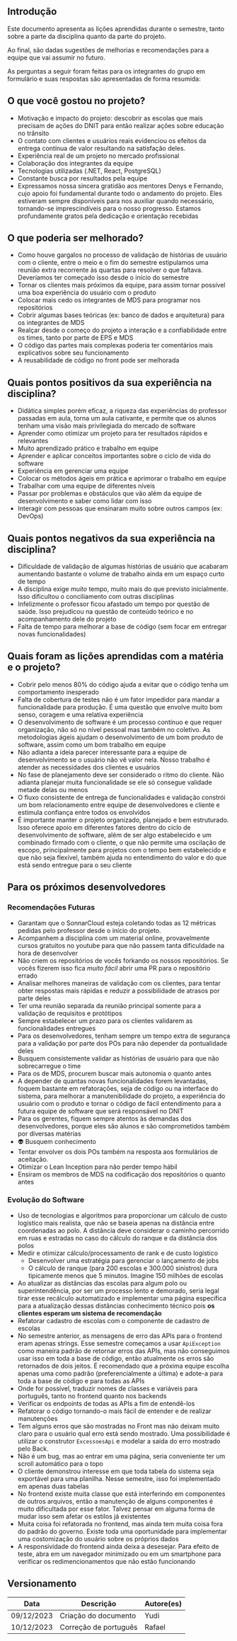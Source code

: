 ## Introdução

Este documento apresenta as lições aprendidas durante o semestre, tanto sobre
a parte da disciplina quanto da parte do projeto.

Ao final, são dadas sugestões de melhorias e recomendações para a equipe
que vai assumir no futuro.

As perguntas a seguir foram feitas para os integrantes do grupo em formulário
e suas respostas são apresentadas de forma resumida:

## O que você gostou no projeto?

- Motivação e impacto do projeto: descobrir as escolas que mais precisam de 
ações do DNIT para então realizar ações sobre educação no trânsito
- O contato com clientes e usuários reais evidenciou os efeitos da entrega 
contínua de valor resultando na satisfação deles. 
- Experiência real de um projeto no mercado profissional
- Colaboração dos integrantes da equipe
- Tecnologias utilizadas (.NET, React, PostgreSQL)
- Constante busca por resultados pela equipe
- Expressamos nossa sincera gratidão aos mentores Denys e Fernando, cujo apoio 
foi fundamental durante todo o andamento do projeto. Eles estiveram sempre 
disponíveis para nos auxiliar quando necessário, tornando-se imprescindíveis 
para o nosso progresso. Estamos profundamente gratos pela dedicação e 
orientação recebidas

## O que poderia ser melhorado?

- Como houve gargalos no processo de validação de histórias de usuário com o 
cliente, entre o meio e o fim do semestre estipulamos uma reunião extra 
recorrente às quartas para  resolver o que faltava. Deveríamos ter começado 
isso desde o início do semestre
- Tornar os clientes mais próximos da equipe, para assim tornar possível uma 
boa experiência do usuário com o produto
- Colocar mais cedo os integrantes de MDS para programar nos repositórios
- Cobrir algumas bases teóricas (ex: banco de dados e arquitetura) para os 
integrantes de MDS
- Realçar desde o começo do projeto a interação e a confiabilidade entre os 
times, tanto por parte de EPS e MDS
- O código das partes mais complexas poderia ter comentários mais explicativos 
sobre seu funcionamento
- A reusabilidade de código no front pode ser melhorada


## Quais pontos positivos da sua experiência na disciplina?

- Didática simples porém eficaz, a riqueza das experiências do professor passadas 
em aula, torna um aula cativante, e permite que os alunos tenham uma visão 
mais privilegiada do mercado de software
- Aprender como otimizar um projeto para ter resultados rápidos e relevantes
- Muito aprendizado prático e trabalho em equipe
- Aprender e aplicar conceitos importantes sobre o ciclo de vida do software
- Experiência em gerenciar uma equipe
- Colocar os métodos ágeis em prática e aprimorar o trabalho em equipe
- Trabalhar com uma equipe de diferentes níveis
- Passar por problemas e obstáculos que vão além da equipe de desenvolvimento e
saber como lidar com isso
- Interagir com pessoas que ensinaram muito sobre outros campos (ex: DevOps)

## Quais pontos negativos da sua experiência na disciplina?

- Dificuldade de validação de algumas histórias de usuário que acabaram 
aumentando bastante o volume de trabalho ainda em um espaço curto de tempo
- A disciplina exige _muito_ tempo, muito mais do que previsto inicialmente. Isso 
dificultou o conciliamento com outras disciplinas
- Infelizmente o professor ficou afastado um tempo por questão de saúde. Isso
prejudicou na questão de conteúdo teórico e no acompanhamento dele do projeto
- Falta de tempo para melhorar a base de código (sem focar em entregar novas
funcionalidades)

## Quais foram as lições aprendidas com a matéria e o projeto?

- Cobrir pelo menos 80% do código ajuda a evitar que o código tenha um 
comportamento inesperado
- Falta de cobertura de testes não é um fator impedidor para mandar a funcionalidade 
para produção. É uma questão que envolve muito bom senso, coragem e uma 
relativa experiência
- O desenvolvimento de software é um processo contínuo e que requer organização,
não só no nível pessoal mas também no coletivo. As metodologias ágeis ajudam o 
desenvolvimento de um bom produto de software, assim como um bom trabalho em equipe
- Não adianta a ideia parecer interessante para a equipe de desenvolvimento
se o usuário não vê valor nela. Nosso trabalho é atender as necessidades dos
clientes e usuários
- No fase de planejamento deve ser considerado o ritmo do cliente. Não adianta 
planejar muita funcionalidade se ele só consegue validade metade delas ou menos
- O fluxo consistente de entrega de funcionalidades e validação constrói um bom 
relacionamento entre equipe de desenvolvedores e cliente e estimula confiança
entre todos os envolvidos
- É importante manter o projeto organizado, planejado e bem estruturado. Isso 
oferece apoio em diferentes fatores dentro do ciclo de desenvolvimento de software, 
além de ser algo estabelecido e um combinado firmado com o cliente, 
o que não permite uma oscilação de escopo, principalmente para projetos com o 
tempo bem estabelecido e que não seja flexível, também ajuda no entendimento do 
valor e do que está sendo entregue para o seu cliente

## Para os próximos desenvolvedores

### Recomendações Futuras

- Garantam que o SonnarCloud esteja coletando todas as 12 métricas pedidas pelo 
professor desde o início do projeto.
- Acompanhem a disciplina com um material online, provavelmente cursos gratuitos
no youtube para que não passem tanta dificuldade na hora de desenvolver
- Não criem os repositórios de vocês forkando os nossos repositórios. Se vocês fizerem
isso fica _muito fácil_ abrir uma PR para o repositório errado
- Analisar melhores maneiras de validação com os clientes, para tentar obter
respostas mais rápidas e reduzir a possibilidade de atrasos por parte deles
- Ter uma reunião separada da reunião principal somente para a validação de 
requisitos e protótipos
- Sempre estabelecer um prazo para os clientes validarem as funcionalidades entregues
- Para os desenvolvedores, tenham sempre um tempo extra de segurança para a 
validação por parte dos POs para não depender da pontualidade deles
- Busquem consistemente validar as histórias de usuário para que não sobrecarregue o time
- Para os de MDS, procurem buscar mais autonomia o quanto antes
- A depender de quantas novas funcionalidades forem levantadas, foquem bastante 
em refatorações, seja de código ou na interface do sistema, para melhorar a 
manutenibilidade do projeto, a experiência do usuário com o produto e tornar o 
código de fácil entendimento para a futura equipe de software que será 
responsável no DNIT
- Para os gerentes, fiquem sempre atentos às demandas dos desenvolvedores, porque
eles são alunos e são comprometidos também por diversas matérias
- 👽 Busquem conhecimento
- Tentar envolver os dois POs também na resposta aos formulários de aceitação.
- Otimizar o Lean Inception para não perder tempo hábil
- Ensiram os membros de MDS na codificação dos repositórios o quanto antes

### Evolução do Software

- Uso de tecnologias e algoritmos para proporcionar um cálculo de custo 
logístico mais realista, que não se baseia apenas na distância entre coordenadas
ao polo. A distância deve considerar o caminho percorrido em ruas e estradas
no caso do cálculo do ranque e da distância dos polos
- Medir e otimizar cálculo/processamento de rank e de custo logístico
    - Desenvolver uma estratégia para gerenciar o lançamento de jobs 
    - O cálculo de ranque (para 200 escolas e 300.000 sinistros) dura tipicamente
    menos que 5 minutos. Imagine 150 milhões de escolas
- Ao atualizar as distâncias das escolas para algum polo ou superintendência, 
por ser um processo lento e demorado, seria legal tirar esse recálculo 
automatizado e implementar uma página específica para a atualização dessas distâncias
conhecimento técnico pois **os clientes esperam um sistema de recomendação**
- Refatorar cadastro de escolas com o componente de cadastro de escolas
- No semestre anterior, as mensagens de erro das APIs para o frontend eram 
apenas strings. Esse semestre começamos a usar `ApiException` como maneira 
padrão de retornar erros das APIs, mas não conseguimos usar isso em toda a base
de código, então atualmente os erros são retornados de dois jeitos. É recomendado
que a próxima equipe escolha apenas uma como padrão (preferencialmente a última)
e adote-a para toda a base de código e para todas as APIs
- Onde for possível, traduzir nomes de classes e variáveis para português, tanto
no frontend quanto nos backends
- Verificar os endpoints de todas as APIs a fim de entendê-los 
- Refatorar o código tornando-o mais fácil de entender e de realizar manutenções
- Tem alguns erros que são mostradas no Front mas não deixam 
muito claro para o usuário qual erro está sendo mostrado. Uma possibilidade é 
utilizar o construtor `ExcessoesApi` e modelar a saída do erro mostrado pelo Back.
- Não é um bug, mas ao entrar em uma página, seria conveniente ter um scroll 
automático para o topo
- O cliente demonstrou interesse em que toda tabela do sistema seja exportável 
para uma planilha. Nesse semestre, isso foi implementado em apenas duas tabelas
- No frontend existe muita classe que está interferindo em componentes de outros 
arquivos, então a manutenção de alguns componentes é muito dificultada por esse 
fator. Talvez pensar em alguma forma de mudar isso sem afetar os estilos já 
existentes
- Muita coisa foi refatorada no frontend, mas ainda tem muita coisa fora do padrão 
do governo. Existe toda uma oportunidade para implementar uma costomização do 
usuário sobre os próprios dados
- A responsividade do frontend ainda deixa a desesejar. Para efeito de teste, 
abra em um navegador minimizado ou em um smartphone para verificar os 
redimencionamentos que não estão funcionando

## Versionamento

| **Data**   | **Descrição**         | **Autore(es)** |
| ---------- | --------------------- | -------------- |
| 09/12/2023 | Criação do documento  | Yudi           |
| 10/12/2023 | Correção de português | Rafael         |
